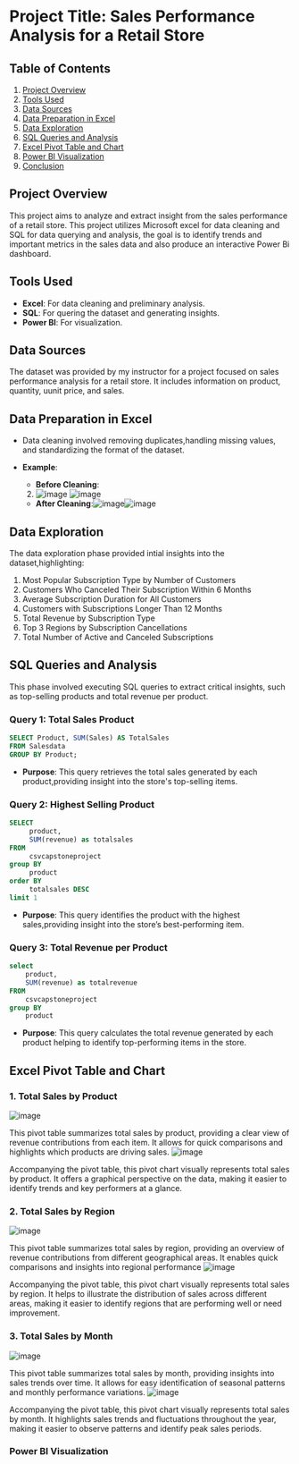 # Project Title: Sales Performance Analysis for a Retail Store

## Table of Contents
1. [Project Overview](#project-overview)
2. [Tools Used](#tools-used)
3. [Data Sources](#data-sources)
4. [Data Preparation in Excel](#data-preparation-in-excel)
5. [Data Exploration](#data-exploration)
6. [SQL Queries and Analysis](#sql-queries-and-analysis)
7. [Excel Pivot Table and Chart](#excel-pivot-table-and-chart)
8. [Power BI Visualization](#power-bi-visualization)
9. [Conclusion](#conclusion)
   
## Project Overview
This project aims to analyze and extract insight from the sales performance of a retail store. This project utilizes Microsoft excel for data cleaning and SQL for data querying and analysis, the goal is to identify trends and important metrics in the sales data and also produce an interactive Power Bi dashboard.
## Tools Used
- **Excel**: For data cleaning and preliminary analysis.
- **SQL**: For quering the dataset and generating insights.
- **Power BI**: For visualization.
## Data Sources

  The dataset was provided by my instructor for a project focused on sales performance analysis for a retail store. It includes information on product, quantity, uunit price, and sales.
## Data Preparation in Excel
- Data cleaning involved removing duplicates,handling missing values, and standardizing the format of the dataset.
- **Example**:
   - **Before Cleaning**: 
  2. ![image](https://github.com/user-attachments/assets/16c177b8-9a3c-458e-9eeb-013be9b2d21c)
   ![image](https://github.com/user-attachments/assets/b49ef052-ea22-4160-ae68-fe4b3bec3c99)

   - **After Cleaning**:![image](https://github.com/user-attachments/assets/a27bce2f-9a5f-468d-9293-f4c96628e57c)![image](https://github.com/user-attachments/assets/ff3faf42-2b2c-4b7f-85bf-c448207c4bdf)
## Data Exploration
The data exploration phase provided intial insights into the dataset,highlighting:
1. Most Popular Subscription Type by Number of Customers
2. Customers Who Canceled Their Subscription Within 6 Months
3. Average Subscription Duration for All Customers
4. Customers with Subscriptions Longer Than 12 Months
5. Total Revenue by Subscription Type
6. Top 3 Regions by Subscription Cancellations
7. Total Number of Active and Canceled Subscriptions
## SQL Queries and Analysis
This phase involved executing SQL queries to extract critical insights, such as top-selling products and total revenue per product.
### Query 1: Total Sales Product
```sql
SELECT Product, SUM(Sales) AS TotalSales
FROM Salesdata
GROUP BY Product;
```

- **Purpose**: This query retrieves the total sales generated by each product,providing insight into the store's top-selling items.
### Query 2: Highest Selling Product
```sql
SELECT
     product,
     SUM(revenue) as totalsales
FROM
     csvcapstoneproject
group BY
     product
order BY
     totalsales DESC
limit 1
```
- **Purpose**: This query identifies the product with the highest sales,providing insight into the store’s best-performing item.
### Query 3: Total Revenue per Product
```sql
select 
    product,
    SUM(revenue) as totalrevenue
FROM
    csvcapstoneproject
group BY
    product
```
- **Purpose**: This query calculates the total revenue generated by each product helping to identify top-performing items in the store.
## Excel Pivot Table and Chart

### 1. Total Sales by Product
![image](https://github.com/user-attachments/assets/755e24e0-98ed-480c-8cfb-718b3d367295)

This pivot table summarizes total sales by product, providing a clear view of revenue contributions from each item. It allows for quick comparisons and highlights which products are driving sales.
![image](https://github.com/user-attachments/assets/641c0d10-d544-403a-8eb3-3d7daa0b2d77)

Accompanying the pivot table, this pivot chart visually represents total sales by product. It offers a graphical perspective on the data, making it easier to identify trends and key performers at a glance.
### 2. Total Sales by Region
![image](https://github.com/user-attachments/assets/26fd65ff-fc35-4126-ae20-b9dfb8df9fbe)

This pivot table summarizes total sales by region, providing an overview of revenue contributions from different geographical areas. It enables quick comparisons and insights into regional performance
![image](https://github.com/user-attachments/assets/c6dfbbbd-695f-41c7-8628-1242a0e459d3)

Accompanying the pivot table, this pivot chart visually represents total sales by region. It helps to illustrate the distribution of sales across different areas, making it easier to identify regions that are performing well or need improvement.
### 3. Total Sales by Month
![image](https://github.com/user-attachments/assets/38382490-7d30-4762-b5fb-ae95aba4bd53)

This pivot table summarizes total sales by month, providing insights into sales trends over time. It allows for easy identification of seasonal patterns and monthly performance variations.
![image](https://github.com/user-attachments/assets/99914e15-9e9c-41ec-a0bd-04e0dcc1ecba)

Accompanying the pivot table, this pivot chart visually represents total sales by month. It highlights sales trends and fluctuations throughout the year, making it easier to observe patterns and identify peak sales periods.
### Power BI Visualization







